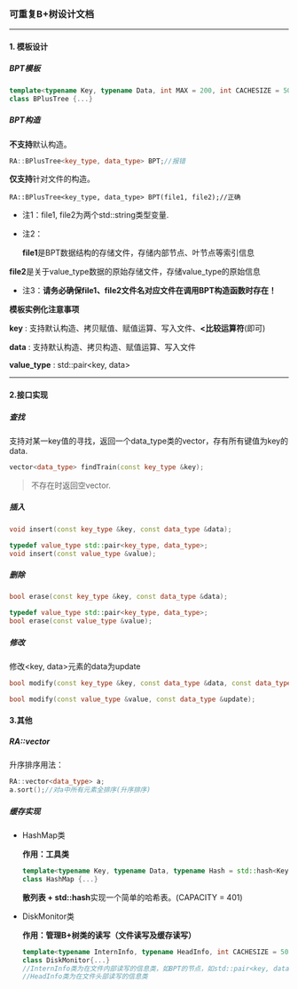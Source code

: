### 可重复B+树设计文档

---

#### 1. 模板设计

##### BPT模板

```c++
template<typename Key, typename Data, int MAX = 200, int CACHESIZE = 500>
class BPlusTree {...}
```

##### BPT构造

**不支持**默认构造。

```c++
RA::BPlusTree<key_type, data_type> BPT;//报错
```

**仅支持**针对文件的构造。

```
RA::BPlusTree<key_type, data_type> BPT(file1, file2);//正确
```

- 注1：file1, file2为两个std::string类型变量.

- 注2：

  **file1**是BPT数据结构的存储文件，存储内部节点、叶节点等索引信息

​	   **file2**是关于value_type数据的原始存储文件，存储value_type的原始信息

- 注3：**请务必确保file1、file2文件名对应文件在调用BPT构造函数时存在！**



**模板实例化注意事项**

**key** : 支持默认构造、拷贝赋值、赋值运算、写入文件、**<比较运算符**(即可)

**data** : 支持默认构造、拷贝构造、赋值运算、写入文件

**value_type** : std::pair<key, data>

---

#### 2.接口实现

##### 查找

支持对某一key值的寻找，返回一个data_type类的vector，存有所有键值为key的data.

```c++
vector<data_type> findTrain(const key_type &key);
```

> 不存在时返回空vector.



##### 插入

```c++
void insert(const key_type &key, const data_type &data);

typedef value_type std::pair<key_type, data_type>;
void insert(const value_type &value);
```



##### 删除

```c++
bool erase(const key_type &key, const data_type &data);

typedef value_type std::pair<key_type, data_type>;
bool erase(const value_type &value);
```



##### 修改

修改<key, data>元素的data为update

```c++
bool modify(const key_type &key, const data_type &data, const data_type &update);

bool modify(const value_type &value, const data_type &update);
```



#### 3.其他

##### RA::vector

升序排序用法：

```c++
RA::vector<data_type> a;
a.sort();//对a中所有元素全排序(升序排序)
```



##### 缓存实现

- HashMap类

  **作用：工具类**

  ```c++
  template<typename Key, typename Data, typename Hash = std::hash<Key>>
  class HashMap {...}
  ```

  **散列表 + std::hash**实现一个简单的哈希表。(CAPACITY = 401)

  

- DiskMonitor类

  **作用：管理B+树类的读写（文件读写及缓存读写）**

  ```c++
  template<typename InternInfo, typename HeadInfo, int CACHESIZE = 500>
  class DiskMonitor{...}
  //InternInfo类为在文件内部读写的信息类，如BPT的节点，如std::pair<key, data>的原始数据
  //HeadInfo类为在文件头部读写的信息类
  ```

  

